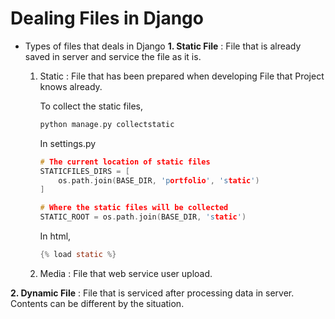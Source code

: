 # Dealing Files in Django

* Types of files that deals in Django
**1. Static File**
    : File that is already saved in server and service the file as it is.

    1)  Static : 
        File that has been prepared when developing
        File that Project knows already.

        To collect the static files,
        ```c
        python manage.py collectstatic
        ```

        In settings.py
        ```c
        # The current location of static files
        STATICFILES_DIRS = [
            os.path.join(BASE_DIR, 'portfolio', 'static')
        ] 

        # Where the static files will be collected
        STATIC_ROOT = os.path.join(BASE_DIR, 'static')  
        ```

        In html,
        ```c
        {% load static %}
        ```

    2)  Media : 
        File that web service user upload.


**2. Dynamic File**
    : File that is serviced after processing data in server. Contents can be different by the situation.
    